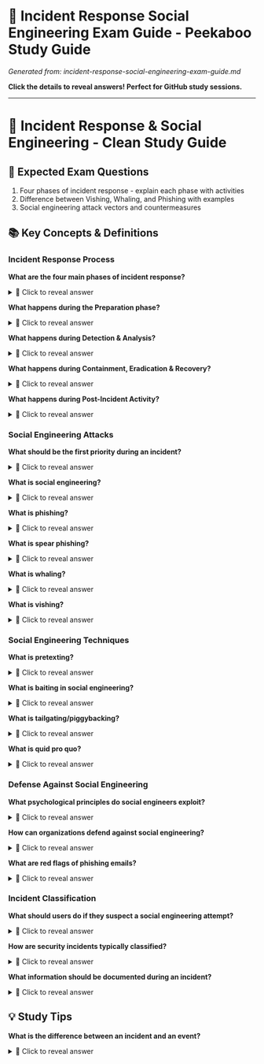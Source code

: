 # 🫣 Incident Response Social Engineering Exam Guide - Peekaboo Study Guide
*Generated from: incident-response-social-engineering-exam-guide.md*

**Click the details to reveal answers! Perfect for GitHub study sessions.**

---

# 🚨 Incident Response & Social Engineering - Clean Study Guide
## 🎯 Expected Exam Questions
1. Four phases of incident response - explain each phase with activities
2. Difference between Vishing, Whaling, and Phishing with examples
3. Social engineering attack vectors and countermeasures
## 📚 Key Concepts & Definitions
### Incident Response Process
**What are the four main phases of incident response?**
<details>
<summary>🤔 Click to reveal answer</summary>

1) Preparation, 2) Detection & Analysis, 3) Containment, Eradication & Recovery, 4) Post-Incident Activity (Lessons Learned).

</details>

**What happens during the Preparation phase?**
<details>
<summary>🤔 Click to reveal answer</summary>

Establish incident response team, create policies/procedures, set up communication channels, acquire tools, conduct training, and develop incident classification criteria.

</details>

**What happens during Detection & Analysis?**
<details>
<summary>🤔 Click to reveal answer</summary>

Monitor systems for signs of incidents, analyze alerts, determine scope and impact, document evidence, and classify the incident severity.

</details>

**What happens during Containment, Eradication & Recovery?**
<details>
<summary>🤔 Click to reveal answer</summary>

Contain the incident to prevent spread, eliminate the threat, restore systems to normal operations, and implement additional safeguards.

</details>

**What happens during Post-Incident Activity?**
<details>
<summary>🤔 Click to reveal answer</summary>

Document lessons learned, update procedures, conduct post-mortem analysis, improve detection capabilities, and provide feedback to stakeholders.

</details>

### Social Engineering Attacks
**What should be the first priority during an incident?**
<details>
<summary>🤔 Click to reveal answer</summary>

Containment - prevent the incident from spreading while preserving evidence for investigation.

</details>

**What is social engineering?**
<details>
<summary>🤔 Click to reveal answer</summary>

Psychological manipulation techniques used to trick people into divulging confidential information or performing actions that compromise security.

</details>

**What is phishing?**
<details>
<summary>🤔 Click to reveal answer</summary>

Fraudulent emails, websites, or messages designed to steal sensitive information like usernames, passwords, or credit card details by impersonating legitimate entities.

</details>

**What is spear phishing?**
<details>
<summary>🤔 Click to reveal answer</summary>

Targeted phishing attacks directed at specific individuals or organizations, using personalized information to increase credibility and success rate.

</details>

**What is whaling?**
<details>
<summary>🤔 Click to reveal answer</summary>

Phishing attacks specifically targeting high-profile individuals like executives, politicians, or celebrities (the "big fish").

</details>

**What is vishing?**
<details>
<summary>🤔 Click to reveal answer</summary>

Voice phishing - social engineering attacks conducted over the phone to extract sensitive information or convince victims to perform certain actions.

</details>

### Social Engineering Techniques
**What is pretexting?**
<details>
<summary>🤔 Click to reveal answer</summary>

Creating a fabricated scenario (pretext) to engage victims and gain their trust before requesting sensitive information or access.

</details>

**What is baiting in social engineering?**
<details>
<summary>🤔 Click to reveal answer</summary>

Offering something enticing (like a free USB drive or download) that contains malware or leads to a compromise when accessed.

</details>

**What is tailgating/piggybacking?**
<details>
<summary>🤔 Click to reveal answer</summary>

Following an authorized person into a restricted area without proper authentication, exploiting human courtesy.

</details>

**What is quid pro quo?**
<details>
<summary>🤔 Click to reveal answer</summary>

Offering a service or benefit in exchange for information or access, like fake IT support calls.

</details>

### Defense Against Social Engineering
**What psychological principles do social engineers exploit?**
<details>
<summary>🤔 Click to reveal answer</summary>

1) Authority (impersonating figures of authority), 2) Urgency (creating time pressure), 3) Social proof (claiming others have complied), 4) Reciprocity (offering help first).

</details>

**How can organizations defend against social engineering?**
<details>
<summary>🤔 Click to reveal answer</summary>

1) Security awareness training, 2) Clear policies and procedures, 3) Verification protocols, 4) Technical controls (email filtering), 5) Regular phishing simulations.

</details>

**What are red flags of phishing emails?**
<details>
<summary>🤔 Click to reveal answer</summary>

1) Urgent/threatening language, 2) Generic greetings, 3) Suspicious links/attachments, 4) Grammar/spelling errors, 5) Requests for sensitive information, 6) Mismatched sender addresses.

</details>

### Incident Classification
**What should users do if they suspect a social engineering attempt?**
<details>
<summary>🤔 Click to reveal answer</summary>

1) Don't provide information, 2) Verify through independent channels, 3) Report to security team, 4) Document the attempt, 5) Warn colleagues if appropriate.

</details>

**How are security incidents typically classified?**
<details>
<summary>🤔 Click to reveal answer</summary>

By severity levels (Low, Medium, High, Critical) based on factors like business impact, data sensitivity, system criticality, and potential for spread.

</details>

**What information should be documented during an incident?**
<details>
<summary>🤔 Click to reveal answer</summary>

Timeline of events, affected systems, actions taken, evidence collected, impact assessment, root cause, and lessons learned.

</details>

## 💡 Study Tips
**What is the difference between an incident and an event?**
<details>
<summary>🤔 Click to reveal answer</summary>

An event is any observable occurrence in a system/network. An incident is an event that violates security policies or threatens the organization. - Practice identifying social engineering techniques in scenarios - Memorize the incident response phases and key activities - Learn to recognize phishing email characteristics - Understand the psychology behind social engineering attacks - Practice incident documentation and communication procedures

</details>
